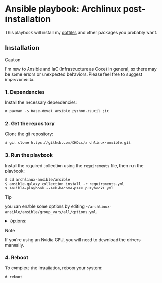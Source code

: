 # Ansible playbook: Archlinux post-installation

This playbook will install my [dotfiles](https://github.com/DHDcc/MyHyprland) and other packages you probably want.


## Installation

> [!CAUTION]
> I'm new to Ansible and IaC (Infrastructure as Code) in general, so there may be some errors or unexpected behaviors.
> Please feel free to suggest improvements.

### 1. Dependencies
Install the necessary dependencies:
```
# pacman -S base-devel ansible python-psutil git
```

### 2. Get the repository
Clone the git repository:
```
$ git clone https://github.com/DHDcc/archlinux-ansible.git
```

### 3. Run the playbook
Install the required collection using the ```requirements``` file, then run the playbook:
```
$ cd archlinux-ansible/ansible
$ ansible-galaxy collection install -r requirements.yml
$ ansible-playbook --ask-become-pass playbooks.yml
```

> [!TIP]
> you can enable some options by editing ```~/archlinux-ansible/ansible/group_vars/all/options.yml```.
> 
> <details> <summary>Options:</summary>
>
> | name  | description | type | default
> |:------|:-----------:|:-----|:-------:
> |amdgpu |install packages for AMD’s gpu           | boolean | false
> |aur_helper:name       |pick your favorite AUR helper             | string     | paru
> |aur_helper:git       |compile the helper from the latest github commits            | boolean     | false
> |hypervisor       |install Qemu and VirtManager             | boolean     | false
> |tweaks |apply tweaks for your system*             | boolean     |false
> |gaming_packages|install all necessary packages for gaming     | boolean | false
> |firewall|install ufw and set some rules            | boolean | false
> |extra|install extra packages| boolean | false
>  
> *check the [playbook](https://github.com/DHDcc/archlinux-ansible/blob/main/ansible/tweaks/main.yml) before enabling this option.
></details>

> [!NOTE]
> If you're using an Nvidia GPU, you will need to download the drivers manually.

### 4. Reboot
To complete the installation, reboot your system:
```
# reboot
```
